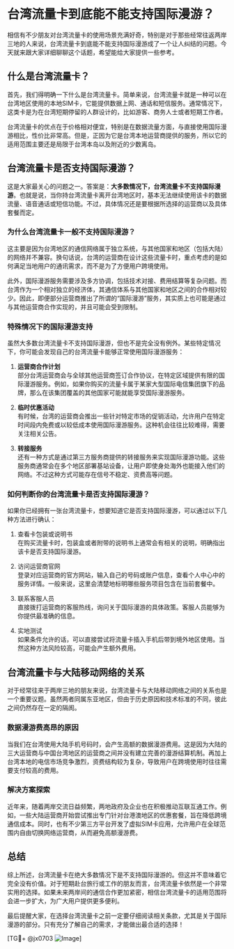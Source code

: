 # 台湾流量卡到底能不能支持国际漫游？

相信有不少朋友对台湾流量卡的使用场景充满好奇，特别是对于那些经常往返两岸三地的人来说，台湾流量卡到底能不能支持国际漫游成了一个让人纠结的问题。今天就来跟大家详细聊聊这个话题，希望能给大家提供一些参考。

## 什么是台湾流量卡？

首先，我们得明确一下什么是台湾流量卡。简单来说，台湾流量卡就是一种可以在台湾地区使用的本地SIM卡，它能提供数据上网、通话和短信服务。通常情况下，这类卡是为在台湾短期停留的人群设计的，比如游客、商务人士或者短期工作者。

台湾流量卡的优点在于价格相对便宜，特别是在数据流量方面，与直接使用国际漫游相比，性价比非常高。但是，正因为它是台湾本地运营商提供的服务，所以它的适用范围主要还是局限于台湾本岛以及附近的少数离岛。

## 台湾流量卡是否支持国际漫游？

这是大家最关心的问题之一。答案是：**大多数情况下，台湾流量卡不支持国际漫游**。也就是说，当你持台湾流量卡离开台湾地区时，基本无法继续使用该卡的数据流量、语音通话或短信功能。不过，具体情况还是要根据所选择的运营商以及具体套餐而定。

### 为什么台湾流量卡一般不支持国际漫游？

这主要是因为台湾地区的通信网络属于独立系统，与其他国家和地区（包括大陆）的网络并不兼容。换句话说，台湾的运营商在设计这些流量卡时，重点考虑的是如何满足当地用户的通讯需求，而不是为了方便用户跨境使用。

此外，国际漫游服务需要涉及多方协调，包括技术对接、费用结算等复杂问题。而台湾作为一个相对独立的经济体，其通信体系与其他国家和地区之间的合作相对较少。因此，即便部分运营商推出了所谓的“国际漫游”服务，其实质上也可能是通过与其他运营商合作实现的，并且可能会受到限制。

### 特殊情况下的国际漫游支持

虽然大多数台湾流量卡不支持国际漫游，但也不是完全没有例外。某些特定情况下，你可能会发现自己的台湾流量卡能够正常使用国际漫游服务：

1. **运营商合作计划**  
   部分台湾运营商会与全球其他运营商签订合作协议，在特定区域提供有限的国际漫游服务。例如，如果你购买的流量卡属于某家大型国际电信集团旗下的品牌，那么在该集团覆盖的其他国家可能就能享受国际漫游服务。

2. **临时优惠活动**  
   有时候，台湾的运营商会推出一些针对特定市场的促销活动，允许用户在特定时间段内免费或以较低成本使用国际漫游服务。这种机会往往比较难得，需要关注相关公告。

3. **转接服务**  
   还有一种方式是通过第三方服务商提供的转接服务来实现国际漫游功能。这些服务商通常会在多个地区部署基站设备，让用户即使身处海外也能接入他们的网络。不过这种方式可能存在信号不稳定、资费高等问题。

### 如何判断你的台湾流量卡是否支持国际漫游？

如果你已经拥有一张台湾流量卡，想要知道它是否支持国际漫游，可以通过以下几种方法进行确认：

1. 查看卡包装或说明书  
   在购买流量卡时，包装盒或者附带的说明书上通常会有相关的说明，明确指出该卡是否支持国际漫游。

2. 访问运营商官网  
   登录对应运营商的官方网站，输入自己的号码或账户信息，查看个人中心中的服务详情。一般来说，这里会清楚地标明哪些服务项目包含在当前套餐中。

3. 联系客服人员  
   直接拨打运营商的客服热线，询问关于国际漫游的具体政策。客服人员能够为你提供最准确的信息。

4. 实地测试  
   如果条件允许的话，可以直接尝试将流量卡插入手机后带到境外地区使用。当然这种方法风险较高，可能会产生额外费用。

## 台湾流量卡与大陆移动网络的关系

对于经常往来于两岸三地的朋友来说，台湾流量卡与大陆移动网络之间的关系也是一个重要议题。虽然两者同属东亚地区，但由于历史原因和技术标准的不同，彼此之间仍然存在一定的隔阂。

### 数据漫游费高昂的原因

当我们在台湾使用大陆手机号码时，会产生高额的数据漫游费用。这是因为大陆的三大运营商与中国台湾地区的运营商之间并没有建立完善的漫游结算机制。再加上台湾本地的电信市场竞争激烈，资费结构较为复杂，导致用户在跨境使用时往往需要支付较高的费用。

### 解决方案探索

近年来，随着两岸交流日益频繁，两地政府及企业也在积极推动互联互通工作。例如，一些大陆运营商开始尝试推出专门针对台港澳地区的优惠套餐，旨在降低跨境通信成本。同时，也有不少第三方平台开发了虚拟SIM卡应用，允许用户在全球范围内自由切换网络运营商，从而避免高额漫游费。

## 总结

综上所述，台湾流量卡在绝大多数情况下是不支持国际漫游的。但这并不意味着它完全没有价值。对于短期赴台旅行或工作的朋友而言，台湾流量卡依然是一个非常实用的选择。如果未来两岸间的通信合作更加紧密，相信台湾流量卡的适用范围将会进一步扩大，为广大用户提供更多便利。

最后提醒大家，在选择台湾流量卡之前一定要仔细阅读相关条款，尤其是关于国际漫游的部分。只有充分了解自己的需求，才能做出最合适的选择！

[TG💪+ @jx0703 ![Image](https://github.com/user-attachments/assets/dbca1d08-cadb-493c-b0ec-ad6f7a83f270)]